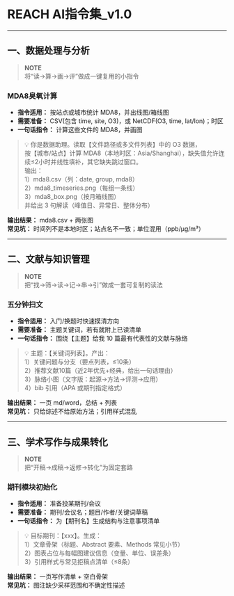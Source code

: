 # REACH AI指令集_v1.0

---

## 一、数据处理与分析
> **NOTE**  
> 将“读→算→画→评”做成一键复用的小指令  

### MDA8臭氧计算
- **指令适用：** 按站点或城市统计 MDA8，并出线图/箱线图  
- **需要准备：** CSV(包含 time, site, O3)，或 NetCDF(O3, time, lat/lon)；时区  
- **一句话指令：** 计算这些文件的 MDA8，并画图  

> 💡 你是数据助理。读取【文件路径或多文件列表】中的 O3 数据，  
> 按【城市/站点】计算 MDA8（本地时区：Asia/Shanghai），缺失值允许连续≤2小时并线性填补，其它缺失跳过窗口。  
> 输出：  
> 1）mda8.csv（列：date, group, mda8）  
> 2）mda8_timeseries.png（每组一条线）  
> 3）mda8_box.png（按月箱线图）  
> 并给出 3 句解读（峰值日、异常日、整体分布）  

**输出结果：** mda8.csv + 两张图  
**常见坑：** 时间列不是本地时区；站点名不一致；单位混用（ppb/μg/m³）  

---

## 二、文献与知识管理
> **NOTE**  
> 把“找→筛→读→记→串→引”做成一套可复制的读法  

### 五分钟扫文
- **指令适用：** 入门/换题时快速摸清方向  
- **需要准备：** 主题关键词，若有就附上已读清单  
- **一句话指令：** 围绕【主题】给我 10 篇最有代表性的文献与脉络  

> 💡 主题：【关键词列表】。产出：  
> 1）关键问题与分支（要点列表，≤10条）  
> 2）推荐文献10篇（近2年优先+经典，给出一句话理由）  
> 3）脉络小图（文字版：起源→方法→评测→应用）  
> 4）bib 引用（APA 或期刊指定格式）  

**输出结果：** 一页 md/word，总结 + 列表  
**常见坑：** 只给综述不给原始方法；引用样式混乱  

---

## 三、学术写作与成果转化
> **NOTE**  
> 把“开稿→成稿→返修→转化”为固定套路  

### 期刊模块初始化
- **指令适用：** 准备投某期刊/会议  
- **需要准备：** 期刊/会议名；题目/作者/关键词草稿  
- **一句话指令：** 为【期刊名】生成结构与注意事项清单  

> 💡 目标期刊：【xxx】。生成：  
> 1）文章骨架（标题、Abstract 要素、Methods 常见小节）  
> 2）图表占位与每幅图建议信息（变量、单位、误差条）  
> 3）引用样式与常见拒稿点清单（≤8条）  

**输出结果：** 一页写作清单 + 空白骨架  
**常见坑：** 图注缺少采样范围和不确定性描述  
